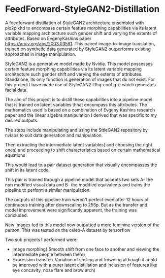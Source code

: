 # FeedForward-StyleGAN2-Distillation

A feedforward distillation of StyleGAN2 architecture ensembled with pix2pixhd to encompass certain feature morphing capabilities via its latent variable mapping architecture such gender shift and varying the extents of attributes. Based on EvgenyKashins paper https://arxiv.org/abs/2003.03581. This paired image-to-image translation, trained on synthetic data generated by StyleGAN2 outperforms existing approaches in image manipulation. 

StyleGAN2 is a generative model made by Nvidia. This model possesses certain feature morphing capabilities via its latent variable mapping architecture such gender shift and varying the extents of attributes. Standalone, its only function is generation of images that do not exist.
For this project I have made use of StyleGAN2-ffhq-config-e which generates facial data.

The aim of this project is to distill these capabilities into a pipeline model that is trained on latent variables thhat encompass this attributes.
The mathematics used is based on a combination of Evgeny Kashins research paper and the linear algebra manipulation I derived that was specific to my desired outputs.

The steps include manipulating and using the SttleGAN2 repository by nvlabs to suit data generation and manipulation.

Then extracting the intermediate latent variables( and choosing the right ones) and proceeding to shift characteristics based on certain mathematical equations

This would lead to a pair dataset generation that visually encompasses the shift in its latent code.

This pair is trained through a pipeline model that accepts two sets A- the non modified visual data and B- the modified equivalents and trains the pipeline to perform a similar manipulation.

The outputs of this pipeline train weren't perfect even after 12 hours of continuous training after downscaling to 256p. But as the transfer and model improvement were significantly apparent, the training was concluded.

New images fed to this model now outputted a more feminine version of the person. This was tested on the celeb-A dataset by tensorflow

Two sub projects I performed were:

- Image morphing( Smooth shift from one face to another and viewing the intermediate people between them)
- Expression transfer( Variation of smiling and frowning although it could be improved with a purer latent distillation and inclusion of features like eye concavity, nose flare and brow arch)
